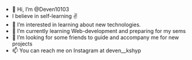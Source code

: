 - 👋 Hi, I’m @Deven10103
- I believe in self-learning ✌️ 
- 👀 I’m interested in learning about new technologies.
- 🌱 I’m currently learning Web-development and preparing for my sems
- 💞️ I’m looking for some friends to guide and accompany me for new projects
- 📫 You can reach me on Instagram at deven__kshyp

<!---
Deven10103/Deven10103 is a ✨ special ✨ repository because its `README.md` (this file) appears on your GitHub profile.
You can click the Preview link to take a look at your changes.
--->
